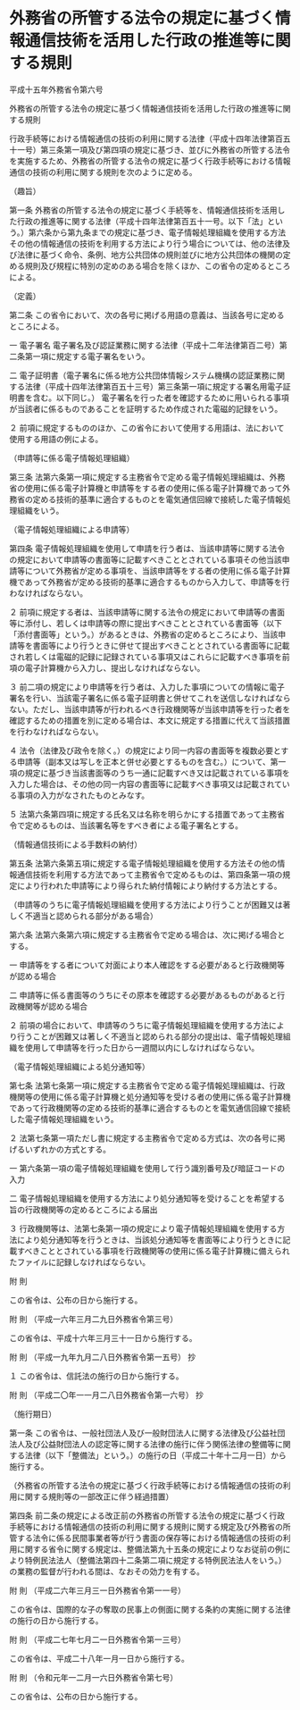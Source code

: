 # 外務省の所管する法令の規定に基づく情報通信技術を活用した行政の推進等に関する規則

平成十五年外務省令第六号

外務省の所管する法令の規定に基づく情報通信技術を活用した行政の推進等に関する規則

行政手続等における情報通信の技術の利用に関する法律（平成十四年法律第百五十一号）第三条第一項及び第四項の規定に基づき、並びに外務省の所管する法令を実施するため、外務省の所管する法令の規定に基づく行政手続等における情報通信の技術の利用に関する規則を次のように定める。

（趣旨）

第一条 外務省の所管する法令の規定に基づく手続等を、情報通信技術を活用した行政の推進等に関する法律（平成十四年法律第百五十一号。以下「法」という。）第六条から第九条までの規定に基づき、電子情報処理組織を使用する方法その他の情報通信の技術を利用する方法により行う場合については、他の法律及び法律に基づく命令、条例、地方公共団体の規則並びに地方公共団体の機関の定める規則及び規程に特別の定めのある場合を除くほか、この省令の定めるところによる。

（定義）

第二条 この省令において、次の各号に掲げる用語の意義は、当該各号に定めるところによる。

一 電子署名 電子署名及び認証業務に関する法律（平成十二年法律第百二号）第二条第一項に規定する電子署名をいう。

二 電子証明書（電子署名に係る地方公共団体情報システム機構の認証業務に関する法律（平成十四年法律第百五十三号）第三条第一項に規定する署名用電子証明書を含む。以下同じ。） 電子署名を行った者を確認するために用いられる事項が当該者に係るものであることを証明するため作成された電磁的記録をいう。

２ 前項に規定するもののほか、この省令において使用する用語は、法において使用する用語の例による。

（申請等に係る電子情報処理組織）

第三条 法第六条第一項に規定する主務省令で定める電子情報処理組織は、外務省の使用に係る電子計算機と申請等をする者の使用に係る電子計算機であって外務省の定める技術的基準に適合するものとを電気通信回線で接続した電子情報処理組織をいう。

（電子情報処理組織による申請等）

第四条 電子情報処理組織を使用して申請を行う者は、当該申請等に関する法令の規定において申請等の書面等に記載すべきこととされている事項その他当該申請等について外務省が定める事項を、当該申請等をする者の使用に係る電子計算機であって外務省が定める技術的基準に適合するものから入力して、申請等を行わなければならない。

２ 前項に規定する者は、当該申請等に関する法令の規定において申請等の書面等に添付し、若しくは申請等の際に提出すべきこととされている書面等（以下「添付書面等」という。）があるときは、外務省の定めるところにより、当該申請等を書面等により行うときに併せて提出すべきこととされている書面等に記載され若しくは電磁的記録に記録されている事項又はこれらに記載すべき事項を前項の電子計算機から入力し、提出しなければならない。

３ 前二項の規定により申請等を行う者は、入力した事項についての情報に電子署名を行い、当該電子署名に係る電子証明書と併せてこれを送信しなければならない。ただし、当該申請等が行われるべき行政機関等が当該申請等を行った者を確認するための措置を別に定める場合は、本文に規定する措置に代えて当該措置を行わなければならない。

４ 法令（法律及び政令を除く。）の規定により同一内容の書面等を複数必要とする申請等（副本又は写しを正本と併せ必要とするものを含む。）について、第一項の規定に基づき当該書面等のうち一通に記載すべき又は記載されている事項を入力した場合は、その他の同一内容の書面等に記載すべき事項又は記載されている事項の入力がなされたものとみなす。

５ 法第六条第四項に規定する氏名又は名称を明らかにする措置であって主務省令で定めるものは、当該署名等をすべき者による電子署名とする。

（情報通信技術による手数料の納付）

第五条 法第六条第五項に規定する電子情報処理組織を使用する方法その他の情報通信技術を利用する方法であって主務省令で定めるものは、第四条第一項の規定により行われた申請等により得られた納付情報により納付する方法とする。

（申請等のうちに電子情報処理組織を使用する方法により行うことが困難又は著しく不適当と認められる部分がある場合）

第六条 法第六条第六項に規定する主務省令で定める場合は、次に掲げる場合とする。

一 申請等をする者について対面により本人確認をする必要があると行政機関等が認める場合

二 申請等に係る書面等のうちにその原本を確認する必要があるものがあると行政機関等が認める場合

２ 前項の場合において、申請等のうちに電子情報処理組織を使用する方法により行うことが困難又は著しく不適当と認められる部分の提出は、電子情報処理組織を使用して申請等を行った日から一週間以内にしなければならない。

（電子情報処理組織による処分通知等）

第七条 法第七条第一項に規定する主務省令で定める電子情報処理組織は、行政機関等の使用に係る電子計算機と処分通知等を受ける者の使用に係る電子計算機であって行政機関等の定める技術的基準に適合するものとを電気通信回線で接続した電子情報処理組織をいう。

２ 法第七条第一項ただし書に規定する主務省令で定める方式は、次の各号に掲げるいずれかの方式とする。

一 第六条第一項の電子情報処理組織を使用して行う識別番号及び暗証コードの入力

二 電子情報処理組織を使用する方法により処分通知等を受けることを希望する旨の行政機関等の定めるところによる届出

３ 行政機関等は、法第七条第一項の規定により電子情報処理組織を使用する方法により処分通知等を行うときは、当該処分通知等を書面等により行うときに記載すべきこととされている事項を行政機関等の使用に係る電子計算機に備えられたファイルに記録しなければならない。

附 則

この省令は、公布の日から施行する。

附 則 （平成一六年三月二九日外務省令第三号）

この省令は、平成十六年三月三十一日から施行する。

附 則 （平成一九年九月二八日外務省令第一五号） 抄

１ この省令は、信託法の施行の日から施行する。

附 則 （平成二〇年一一月二八日外務省令第一六号） 抄

（施行期日）

第一条 この省令は、一般社団法人及び一般財団法人に関する法律及び公益社団法人及び公益財団法人の認定等に関する法律の施行に伴う関係法律の整備等に関する法律（以下「整備法」という。）の施行の日（平成二十年十二月一日）から施行する。

（外務省の所管する法令の規定に基づく行政手続等における情報通信の技術の利用に関する規則等の一部改正に伴う経過措置）

第四条 前二条の規定による改正前の外務省の所管する法令の規定に基づく行政手続等における情報通信の技術の利用に関する規則に関する規定及び外務省の所管する法令に係る民間事業者等が行う書面の保存等における情報通信の技術の利用に関する省令に関する規定は、整備法第九十五条の規定によりなお従前の例により特例民法法人（整備法第四十二条第二項に規定する特例民法法人をいう。）の業務の監督が行われる間は、なおその効力を有する。

附 則 （平成二六年三月三一日外務省令第一一号）

この省令は、国際的な子の奪取の民事上の側面に関する条約の実施に関する法律の施行の日から施行する。

附 則 （平成二七年七月二一日外務省令第一三号）

この省令は、平成二十八年一月一日から施行する。

附 則 （令和元年一二月一六日外務省令第七号）

この省令は、公布の日から施行する。
